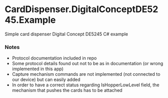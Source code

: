 # CardDispenser.DigitalConceptDE5245.Example
Simple card dispenser Digital Concept DE5245 C# example

### Notes
* Protocol documentation included in repo
* Some protocol details found out not to be as in documentation (or wrong implemented in this app)
* Capture mechanism commands are not implemented (not connected to our device) but can easily added
* In order to have a correct status regarding IsHopperLowLevel field, the mechanism that pushes the cards has to be attached
